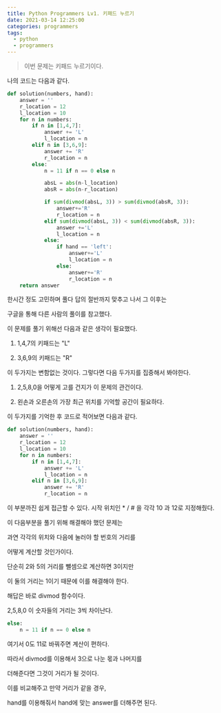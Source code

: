 ```yaml
---
title: Python Programmers Lv1. 키패드 누르기
date: 2021-03-14 12:25:00
categories: programmers
tags:
  - python
  - programmers
---
```


>이번 문제는 키패드 누르기이다.

나의 코드는 다음과 같다.

~~~python
def solution(numbers, hand):
    answer = ''
    r_location = 12
    l_location = 10
    for n in numbers:
        if n in [1,4,7]:
            answer += 'L'
            l_location = n
        elif n in [3,6,9]:
            answer += 'R'
            r_location = n
        else:
            n = 11 if n == 0 else n

            absL = abs(n-l_location)
            absR = abs(n-r_location)

            if sum(divmod(absL, 3)) > sum(divmod(absR, 3)):
                answer+='R'
                r_location = n
            elif sum(divmod(absL, 3)) < sum(divmod(absR, 3)):
                answer +='L'
                l_location = n
            else:
                if hand == 'left':
                    answer+='L'
                    l_location = n
                else:
                    answer+='R'
                    r_location = n
    return answer
  ~~~

한시간 정도 고민하며 풀다 답의 절반까지 맞추고 나서 그 이후는

구글을 통해 다른 사람의 풀이를 참고했다.

이 문제를 풀기 위해선 다음과 같은 생각이 필요했다.

1. 1,4,7의 키패드는 "L"

2. 3,6,9의 키패드는 "R"

이 두가지는 변함없는 것이다. 그렇다면 다음 두가지를 집중해서 봐야한다.

1. 2,5,8,0을 어떻게 고를 건지가 이 문제의 관건이다.

2. 왼손과 오른손의 가장 최근 위치를 기억할 공간이 필요하다.

이 두가지를 기억한 후 코드로 적어보면 다음과 같다.

~~~python
def solution(numbers, hand):
    answer = ''
    r_location = 12
    l_location = 10
    for n in numbers:
        if n in [1,4,7]:
            answer += 'L'
            l_location = n
        elif n in [3,6,9]:
            answer += 'R'
            r_location = n
~~~
이 부분까진 쉽게 접근할 수 있다.
시작 위치인 * / # 을 각각 10 과 12로 지정해줬다.

이 다음부분을 풀기 위해 해결해야 했던 문제는

과연 각각의 위치와 다음에 눌러야 할 번호의 거리를

어떻게 계산할 것인가이다.

단순히 2와 5의 거리를 뺄셈으로 계산하면 3이지만

이 둘의 거리는 1이기 때문에 이를 해결해야 한다.

해답은 바로 divmod 함수이다.

2,5,8,0 이 숫자들의 거리는 3씩 차이난다.

~~~python
else:
    n = 11 if n == 0 else n
~~~
여기서 0도 11로 바꿔주면 계산이 편하다.

따라서 divmod를 이용해서 3으로 나눈 몫과 나머지를

더해준다면 그것이 거리가 될 것이다.

이를 비교해주고 만약 거리가 같을 경우,

hand를 이용해줘서 hand에 맞는 answer를 더해주면 된다.
